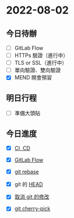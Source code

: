 #  2022-08-02
## 今日待辦
- [ ] GitLab Flow
- [ ] HTTPs 驗證（進行中）
- [ ] TLS or SSL（進行中）
- [ ] 單向驗證、雙向驗證
- [x] MEND 開會預習

## 明日行程
- [ ] 準備大頭貼


## 今日進度
- [x] [CI, CD](CI,%20CD.md)
- [x] [GitLab Flow](GitLab%20Flow.md)
- [x] [git rebase](dontTrustYourLittleBrain/git%20rebase.md)
- [x] git 的 [HEAD](dontTrustYourLittleBrain/HEAD.md)
- [x] [取消 git 的修改](dontTrustYourLittleBrain/取消%20git%20的修改.md)
- [x] [git cherry-pick](dontTrustYourLittleBrain/git%20cherry-pick.md)


